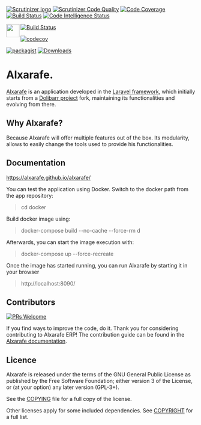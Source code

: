 [![Scrutinizer logo](https://scrutinizer-ci.com/images/logo.png)](https://scrutinizer-ci.com/g/alxarafe/alxarafe/?branch=master)
[![Scrutinizer Code Quality](https://scrutinizer-ci.com/g/alxarafe/alxarafe/badges/quality-score.png?b=master)](https://scrutinizer-ci.com/g/alxarafe/alxarafe/?branch=master)
[![Code Coverage](https://scrutinizer-ci.com/g/alxarafe/alxarafe/badges/coverage.png?b=master)](https://scrutinizer-ci.com/g/alxarafe/alxarafe/?branch=master)
[![Build Status](https://scrutinizer-ci.com/g/alxarafe/alxarafe/badges/build.png?b=master)](https://scrutinizer-ci.com/g/alxarafe/alxarafe/build-status/master)
[![Code Intelligence Status](https://scrutinizer-ci.com/g/alxarafe/alxarafe/badges/code-intelligence.svg?b=master)](https://scrutinizer-ci.com/code-intelligence)

[<img align="left" width="35" height="35" src="https://travis-ci.com/images/logos/TravisCI-Mascot-1.png">](https://travis-ci.org/alxarafe/alxarafe)
[![Build Status](https://travis-ci.org/alxarafe/alxarafe.svg?branch=master)](https://travis-ci.org/alxarafe/alxarafe)

[![codecov](https://codecov.io/gh/alxarafe/alxarafe/branch/master/graph/badge.svg)](https://codecov.io/gh/alxarafe/alxarafe)

[![packagist](https://img.shields.io/packagist/v/alxarafe/alxarafe.svg)](https://packagist.org/packages/alxarafe/alxarafe)
[![Downloads](https://img.shields.io/packagist/dt/alxarafe/alxarafe.svg)](https://packagist.org/packages/alxarafe/alxarafe)

# Alxarafe.

[Alxarafe](https://alxarafe.com) is an application developed in the [Laravel framework](https://laravel.com/), which initially starts from a [Dolibarr project](https://www.dolibarr.es/) fork, maintaining its functionalities and evolving from there.

## Why Alxarafe?

Because Alxarafe will offer multiple features out of the box.
Its modularity, allows to easily change the tools used to provide his functionalities.

## Documentation

https://alxarafe.github.io/alxarafe/

You can test the application using Docker. Switch to the docker path from the app repository:

>cd docker

Build docker image using:

>docker-compose build --no-cache --force-rm d

Afterwards, you can start the image execution with:

>docker-compose up --force-recreate

Once the image has started running, you can run Alxarafe by starting it in your browser

>http://localhost:8090/

## Contributors

[![PRs Welcome](https://img.shields.io/badge/PRs-welcome-brightgreen.svg)](https://github.com/alxarafe/alxarafe/issues?utf8=✓&q=is%3Aopen%20is%3Aissue)

If you find ways to improve the code, do it.
Thank you for considering contributing to Alxarafe ERP! The contribution guide can be found in the [Alxarafe documentation](https://alxarafe.com/contribution/).

## Licence

Alxarafe is released under the terms of the GNU General Public License as published by the Free Software Foundation; either version 3 of the License, or (at your option) any later version (GPL-3+).

See the [COPYING](https://www.gnu.org/licenses/gpl-3.0.html) file for a full copy of the license.

Other licenses apply for some included dependencies. See [COPYRIGHT](https://gitlab.com/alxarafe-prj/alxarafe/-/blob/master/COPYRIGHT) for a full list.
